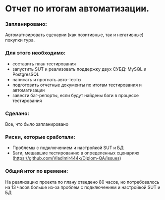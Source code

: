 # Отчет по итогам автоматизации.

### Запланировано:

Автоматизировать сценарии (как позитивные, так и негативные) покупки тура.

### Для этого необходимо:
- составить план тестирования
- запустить SUT и реализовать поддержку двух СУБД: MySQL и PostgresSQL
- написать и прогнать авто-тесты
- подготовить отчетные документы по итогам тестирования и автоматизации
- завести баг-репорты, если будут найдены баги в процессе тестирования

### Сделано:
Все, что было запланировано

### Риски, которые сработали:
- Проблемы с подключением и настройкой SUT и БД
- Баги, мешавшие тестированию в определенных сценариях (https://github.com/Vladimir444k/Diplom-QA/issues)

### Общий итог по времени:

На реализацию проекта по плану отведено 80 часов, но потребовалось на 13 часов больше из-за проблем с подключением и настройкой SUT и БД